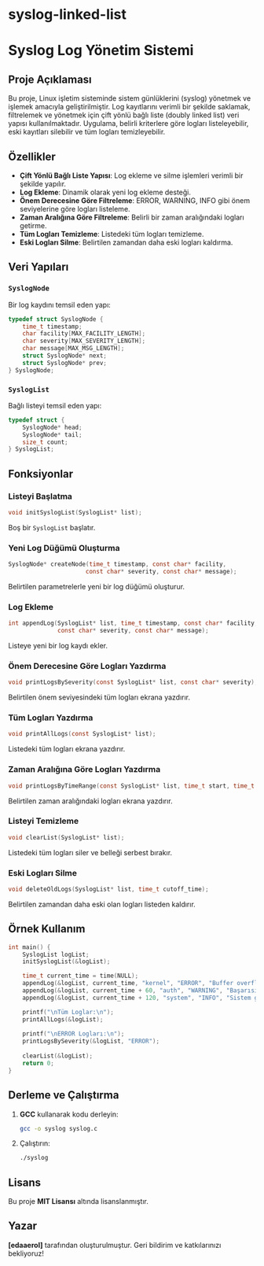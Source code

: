 # syslog-linked-list
# Syslog Log Yönetim Sistemi

## Proje Açıklaması
Bu proje, Linux işletim sisteminde sistem günlüklerini (syslog) yönetmek ve işlemek amacıyla geliştirilmiştir. Log kayıtlarını verimli bir şekilde saklamak, filtrelemek ve yönetmek için çift yönlü bağlı liste (doubly linked list) veri yapısı kullanılmaktadır. Uygulama, belirli kriterlere göre logları listeleyebilir, eski kayıtları silebilir ve tüm logları temizleyebilir.

## Özellikler
- **Çift Yönlü Bağlı Liste Yapısı**: Log ekleme ve silme işlemleri verimli bir şekilde yapılır.
- **Log Ekleme**: Dinamik olarak yeni log ekleme desteği.
- **Önem Derecesine Göre Filtreleme**: ERROR, WARNING, INFO gibi önem seviyelerine göre logları listeleme.
- **Zaman Aralığına Göre Filtreleme**: Belirli bir zaman aralığındaki logları getirme.
- **Tüm Logları Temizleme**: Listedeki tüm logları temizleme.
- **Eski Logları Silme**: Belirtilen zamandan daha eski logları kaldırma.

## Veri Yapıları

### `SyslogNode`
Bir log kaydını temsil eden yapı:
```c
typedef struct SyslogNode {
    time_t timestamp;
    char facility[MAX_FACILITY_LENGTH];
    char severity[MAX_SEVERITY_LENGTH];
    char message[MAX_MSG_LENGTH];
    struct SyslogNode* next;
    struct SyslogNode* prev;
} SyslogNode;
```

### `SyslogList`
Bağlı listeyi temsil eden yapı:
```c
typedef struct {
    SyslogNode* head;
    SyslogNode* tail;
    size_t count;
} SyslogList;
```

## Fonksiyonlar

### Listeyi Başlatma
```c
void initSyslogList(SyslogList* list);
```
Boş bir `SyslogList` başlatır.

### Yeni Log Düğümü Oluşturma
```c
SyslogNode* createNode(time_t timestamp, const char* facility, 
                      const char* severity, const char* message);
```
Belirtilen parametrelerle yeni bir log düğümü oluşturur.

### Log Ekleme
```c
int appendLog(SyslogList* list, time_t timestamp, const char* facility, 
              const char* severity, const char* message);
```
Listeye yeni bir log kaydı ekler.

### Önem Derecesine Göre Logları Yazdırma
```c
void printLogsBySeverity(const SyslogList* list, const char* severity);
```
Belirtilen önem seviyesindeki tüm logları ekrana yazdırır.

### Tüm Logları Yazdırma
```c
void printAllLogs(const SyslogList* list);
```
Listedeki tüm logları ekrana yazdırır.

### Zaman Aralığına Göre Logları Yazdırma
```c
void printLogsByTimeRange(const SyslogList* list, time_t start, time_t end);
```
Belirtilen zaman aralığındaki logları ekrana yazdırır.

### Listeyi Temizleme
```c
void clearList(SyslogList* list);
```
Listedeki tüm logları siler ve belleği serbest bırakır.

### Eski Logları Silme
```c
void deleteOldLogs(SyslogList* list, time_t cutoff_time);
```
Belirtilen zamandan daha eski olan logları listeden kaldırır.

## Örnek Kullanım

```c
int main() {
    SyslogList logList;
    initSyslogList(&logList);

    time_t current_time = time(NULL);
    appendLog(&logList, current_time, "kernel", "ERROR", "Buffer overflow algılandı");
    appendLog(&logList, current_time + 60, "auth", "WARNING", "Başarısız giriş denemesi");
    appendLog(&logList, current_time + 120, "system", "INFO", "Sistem güncellemesi başlatıldı");

    printf("\nTüm Loglar:\n");
    printAllLogs(&logList);
    
    printf("\nERROR Logları:\n");
    printLogsBySeverity(&logList, "ERROR");
    
    clearList(&logList);
    return 0;
}
```

## Derleme ve Çalıştırma

1. **GCC** kullanarak kodu derleyin:
   ```sh
   gcc -o syslog syslog.c
   ```
2. Çalıştırın:
   ```sh
   ./syslog
   ```

## Lisans
Bu proje **MIT Lisansı** altında lisanslanmıştır.

## Yazar
**[edaaerol]** tarafından oluşturulmuştur. Geri bildirim ve katkılarınızı bekliyoruz!

